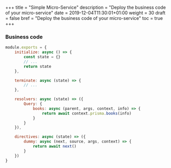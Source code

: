 +++
title = "Simple Micro-Service"
description = "Deploy the business code of your micro-service"
date = 2019-12-04T11:30:01+01:00
weight = 30
draft = false
bref = "Deploy the business code of your micro-service"
toc = true
+++

### Business code

```js
module.exports = {
    initialize: async () => {
        const state = {}
        // ...
        return state
    },

    terminate: async (state) => {
        // ...
    },

    resolvers: async (state) => ({
        Query: {
            books: async (parent, args, context, info) => {
                return await context.prisma.books(info)
            }
        }
    }),

    directives: async (state) => ({
        dummy: async (next, source, args, context) => {
            return await next()
        }
    })
}
```
